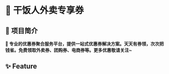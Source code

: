 # 🥪 干饭人外卖专享券

## 🥗 项目简介
**🥐 专业的优惠券聚合服务平台，提供一站式优惠券解决方案。天天有券领，次次把钱省。免费领取外卖券、团购券、电商券等。更多优惠敬请关注~**

## ✨ Feature
